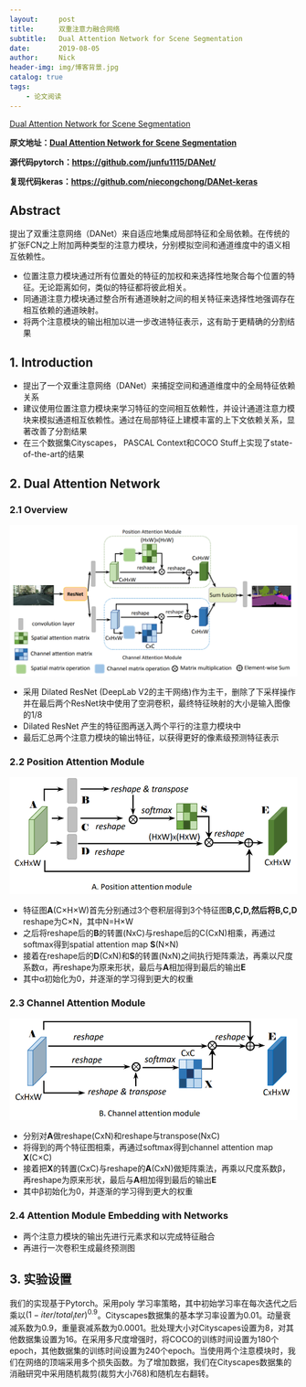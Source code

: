 ```yaml
---
layout:     post
title:      双重注意力融合网络
subtitle:   Dual Attention Network for Scene Segmentation
date:       2019-08-05
author:     Nick
header-img: img/博客背景.jpg
catalog: true
tags:
    - 论文阅读
---
```


[Dual Attention Network for Scene Segmentation]()

**原文地址：[Dual Attention Network for Scene Segmentation](<https://arxiv.org/abs/1809.02983>)**

**源代码pytorch：<https://github.com/junfu1115/DANet/>**

**复现代码keras：<https://github.com/niecongchong/DANet-keras>**

## Abstract

提出了双重注意网络（DANet）来自适应地集成局部特征和全局依赖。在传统的扩张FCN之上附加两种类型的注意力模块，分别模拟空间和通道维度中的语义相互依赖性。

- 位置注意力模块通过所有位置处的特征的加权和来选择性地聚合每个位置的特征。无论距离如何，类似的特征都将彼此相关。
- 同通道注意力模块通过整合所有通道映射之间的相关特征来选择性地强调存在相互依赖的通道映射。
- 将两个注意模块的输出相加以进一步改进特征表示，这有助于更精确的分割结果

## 1. Introduction

- 提出了一个双重注意网络（DANet）来捕捉空间和通道维度中的全局特征依赖关系
- 建议使用位置注意力模块来学习特征的空间相互依赖性，并设计通道注意力模块来模拟通道相互依赖性。通过在局部特征上建模丰富的上下文依赖关系，显著改善了分割结果
- 在三个数据集Cityscapes， PASCAL Context和COCO Stuff上实现了state-of-the-art的结果

## 2. Dual Attention Network

### 2.1 Overview

![img](/img/network——overciew.png)

- 采用 Dilated ResNet (DeepLab V2的主干网络)作为主干，删除了下采样操作并在最后两个ResNet块中使用了空洞卷积，最终特征映射的大小是输入图像的1/8
- Dilated ResNet 产生的特征图再送入两个平行的注意力模块中
- 最后汇总两个注意力模块的输出特征，以获得更好的像素级预测特征表示

### 2.2 Position Attention Module

![img](/img/pam.png)

- 特征图**A**(C×H×W)首先分别通过3个卷积层得到3个特征图**B,C,D,**然后将**B,C,D** reshape为C×N，其中N=H×W
- 之后将reshape后的**B**的转置(NxC)与reshape后的C(CxN)相乘，再通过softmax得到spatial attention map **S**(N×N)
- 接着在reshape后的**D**(CxN)和**S**的转置(NxN)之间执行矩阵乘法，再乘以尺度系数α，再reshape为原来形状，最后与**A**相加得到最后的输出**E**
- 其中α初始化为0，并逐渐的学习得到更大的权重

### 2.3 Channel Attention Module

![img](/img/cam.png)

- 分别对**A**做reshape(CxN)和reshape与transpose(NxC)
- 将得到的两个特征图相乘，再通过softmax得到channel attention map **X**(C×C)
- 接着把**X**的转置(CxC)与reshape的**A**(CxN)做矩阵乘法，再乘以尺度系数β，再reshape为原来形状，最后与**A**相加得到最后的输出**E**
- 其中β初始化为0，并逐渐的学习得到更大的权重

### 2.4 Attention Module Embedding with Networks

- 两个注意力模块的输出先进行元素求和以完成特征融合
- 再进行一次卷积生成最终预测图

## 3. 实验设置

我们的实现基于Pytorch。采用poly 学习率策略，其中初始学习率在每次迭代之后乘以$(1-iter/total_iter)^{0.9}$。Cityscapes数据集的基本学习率设置为0.01。动量衰减系数为0.9，重量衰减系数为0.0001。批处理大小对Cityscapes设置为8，对其他数据集设置为16。在采用多尺度增强时，将COCO的训练时间设置为180个epoch，其他数据集的训练时间设置为240个epoch。当使用两个注意模块时，我们在网络的顶端采用多个损失函数。为了增加数据，我们在Cityscapes数据集的消融研究中采用随机裁剪(裁剪大小768)和随机左右翻转。

